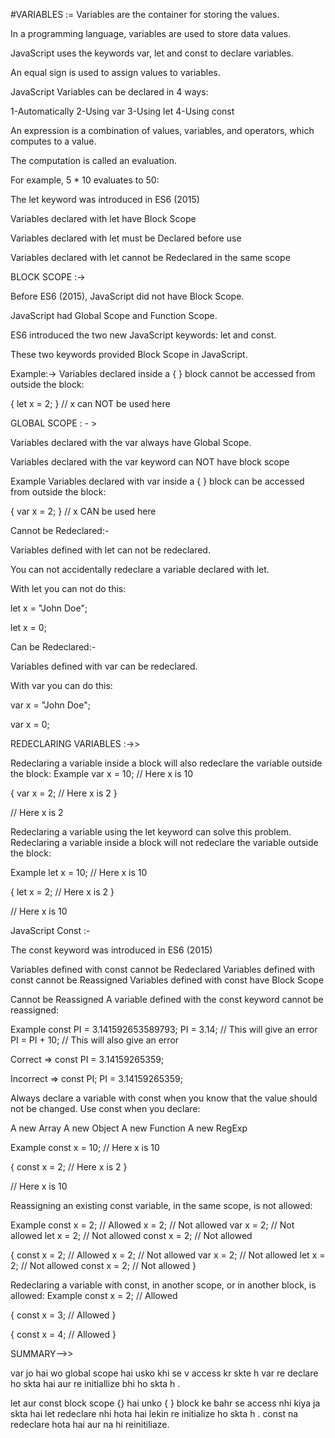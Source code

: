 <!-- ----------------------------------------------------------------------- -->
<!--                               !VARIABLES                                -->
<!-- ----------------------------------------------------------------------- -->

#VARIABLES := Variables are the container for storing the values.

In a programming language, variables are used to store data values.

JavaScript uses the keywords var, let and const to declare variables.

An equal sign is used to assign values to variables.

JavaScript Variables can be declared in 4 ways:

1-Automatically
2-Using var
3-Using let
4-Using const

<!-- ---------------------------------- # ---------------------------------- -->

An expression is a combination of values, variables, and operators, which computes to a value.

The computation is called an evaluation.

For example, 5 * 10 evaluates to 50:

<!-- -------------------------------- let---------------------------------- -->

The let keyword was introduced in ES6 (2015)

Variables declared with let have Block Scope

Variables declared with let must be Declared before use

Variables declared with let cannot be Redeclared in the same scope

<!-- ---------------------------------- # ---------------------------------- -->

BLOCK SCOPE :->

Before ES6 (2015), JavaScript did not have Block Scope.

JavaScript had Global Scope and Function Scope.

ES6 introduced the two new JavaScript keywords: let and const.

These two keywords provided Block Scope in JavaScript.

Example:->
Variables declared inside a { } block cannot be accessed from outside the block:

{
  let x = 2;
}
// x can NOT be used here

<!-- ---------------------------------- # ---------------------------------- -->

GLOBAL SCOPE : - > 

Variables declared with the var always have Global Scope.

Variables declared with the var keyword can NOT have block scope

Example
Variables declared with var inside a { } block can be accessed from outside the block:

{
  var x = 2;
}
// x CAN be used here

<!-- ---------------------------------- # ---------------------------------- -->

Cannot be Redeclared:-

Variables defined with let can not be redeclared.

You can not accidentally redeclare a variable declared with let.

With let you can not do this:

let x = "John Doe";

let x = 0;

<!-- ---------------------------------- # ---------------------------------- -->

Can be Redeclared:-

Variables defined with var can be redeclared.

With var you can do this:

var x = "John Doe";

var x = 0;

<!-- ---------------------------------- # ---------------------------------- -->

REDECLARING VARIABLES :->> 

Redeclaring a variable inside a block will also redeclare the variable outside the block:
Example
var x = 10;
// Here x is 10

{
var x = 2;
// Here x is 2
}

// Here x is 2


Redeclaring a variable using the let keyword can solve this problem.
Redeclaring a variable inside a block will not redeclare the variable outside the block:

Example
let x = 10;
// Here x is 10

{
let x = 2;
// Here x is 2
}

// Here x is 10



<!-- -------------------------------- const -------------------------------- -->

JavaScript Const :-

The const keyword was introduced in ES6 (2015)

Variables defined with const cannot be Redeclared
Variables defined with const cannot be Reassigned
Variables defined with const have Block Scope

Cannot be Reassigned
A variable defined with the const keyword cannot be reassigned:

Example
const PI = 3.141592653589793;
PI = 3.14;      // This will give an error
PI = PI + 10;   // This will also give an error

Correct =>    const PI = 3.14159265359;

Incorrect =>        const PI;
                    PI = 3.14159265359;


Always declare a variable with const when you know that the value should not be changed.
Use const when you declare:

A new Array
A new Object
A new Function
A new RegExp

Example
const x = 10;
// Here x is 10

{
const x = 2;
// Here x is 2
}

// Here x is 10


Reassigning an existing const variable, in the same scope, is not allowed:

Example
const x = 2;     // Allowed
x = 2;           // Not allowed
var x = 2;       // Not allowed
let x = 2;       // Not allowed
const x = 2;     // Not allowed

{
  const x = 2;   // Allowed
  x = 2;         // Not allowed
  var x = 2;     // Not allowed
  let x = 2;     // Not allowed
  const x = 2;   // Not allowed
}



Redeclaring a variable with const, in another scope, or in another block, is allowed:
Example
const x = 2;       // Allowed

{
  const x = 3;   // Allowed
}

{
  const x = 4;   // Allowed
}


<!-- ---------------------------------- - ---------------------------------- -->

SUMMARY-->>

var jo hai wo global scope hai usko khi se v access kr skte h 
var re declare ho skta hai aur re initiallize bhi ho skta h .

let aur const block scope {} hai unko { } block ke bahr se access nhi kiya ja skta hai 
let redeclare nhi hota hai lekin re initialize ho skta h .
const na redeclare hota hai aur na hi reinitiliaze. 
